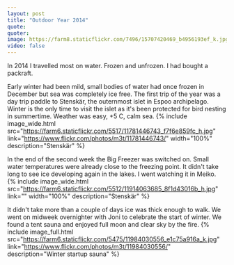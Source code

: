 ```yaml
---
layout: post
title: "Outdoor Year 2014"
quote: 
quoter:
image: https://farm8.staticflickr.com/7496/15707420469_b4956193ef_k.jpg
video: false
---
```


In 2014 I travelled most on water. Frozen and unfrozen. I had bought a packraft.

Early winter had been mild, small bodies of water had once frozen in December but sea was completely ice free. 
The first trip of the year was a day trip paddle to Stenskär, the outernmost islet in Espoo archipelago. 
Winter is the only time to visit the islet as it's been protected for bird nesting in summertime. 
Weather was easy, +5 C, calm sea. 
{% include image_wide.html src="https://farm6.staticflickr.com/5517/11781446743_f7f6e859fc_h.jpg" link="https://www.flickr.com/photos/m3t/11781446743/" width="100%" description="Stenskär" %}

In the end of the second week the Big Freezer was switched on. Small water temperatures were already close to the freezing point. 
It didn't take long to see ice developing again in the lakes. I went watching it in Meiko.  
{% include image_wide.html src="https://farm6.staticflickr.com/5512/11914063685_8f1d43016b_h.jpg" link="" width="100%" description="Stenskär" %}

It didn't take more than a couple of days ice was thick enough to walk. We went on midweek overnighter with Joni to celebrate the start of winter. 
We found a tent sauna and enjoyed full moon and clear sky by the fire. 
{% include image_full.html src="https://farm6.staticflickr.com/5475/11984030556_e1c75a916a_k.jpg" link="https://www.flickr.com/photos/m3t/11984030556/" description="Winter startup sauna" %}
